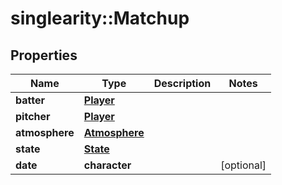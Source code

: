 # singlearity::Matchup

## Properties
Name | Type | Description | Notes
------------ | ------------- | ------------- | -------------
**batter** | [**Player**](Player.md) |  | 
**pitcher** | [**Player**](Player.md) |  | 
**atmosphere** | [**Atmosphere**](Atmosphere.md) |  | 
**state** | [**State**](State.md) |  | 
**date** | **character** |  | [optional] 


